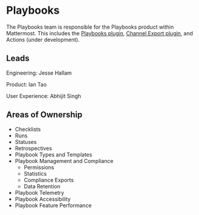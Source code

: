 # Playbooks

The Playbooks team is responsible for the Playbooks product within Mattermost. This includes the [Playbooks plugin](https://github.com/mattermost/mattermost-plugin-playbooks), [Channel Export plugin](https://github.com/mattermost/mattermost-plugin-channel-export), and Actions (under development).

## Leads

Engineering: Jesse Hallam

Product: Ian Tao

User Experience:  Abhijit Singh

## Areas of Ownership

- Checklists
- Runs
- Statuses
- Retrospectives
- Playbook Types and Templates 
- Playbook Management and Compliance
  - Permissions
  - Statistics
  - Compliance Exports
  - Data Retention
- Playbook Telemetry
- Playbook Accessibility
- Playbook Feature Performance
